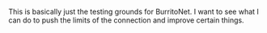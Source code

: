 This is basically just the testing grounds for BurritoNet.
I want to see what I can do to push the limits of the connection and improve certain things.
